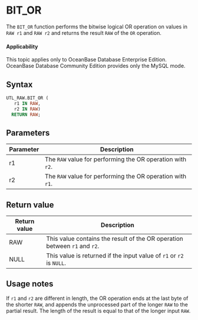 # BIT_OR

The `BIT_OR` function performs the bitwise logical OR operation on values in `RAW r1` and `RAW r2` and returns the result `RAW` of the `OR` operation.

<main id="notice" >
    <h4>Applicability</h4>
    <p>This topic applies only to OceanBase Database Enterprise Edition. OceanBase Database Community Edition provides only the MySQL mode. </p>
  </main>

## Syntax

```sql
UTL_RAW.BIT_OR (
   r1 IN RAW,
   r2 IN RAW)
  RETURN RAW;
```

## Parameters


| **Parameter** | **Description** |
|--------|--------------------------|
| r1 | The `RAW` value for performing the OR operation with `r2`.  |
| r2 | The `RAW` value for performing the OR operation with `r1`.  |



## Return value

| **Return value** | **Description** |
|---------|----------------------------|
| RAW | This value contains the result of the OR operation between `r1` and `r2`.  |
| NULL | This value is returned if the input value of `r1` or `r2` is `NULL`.  |



## Usage notes

If `r1` and `r2` are different in length, the OR operation ends at the last byte of the shorter `RAW`, and appends the unprocessed part of the longer `RAW` to the partial result. The length of the result is equal to that of the longer input `RAW`.
